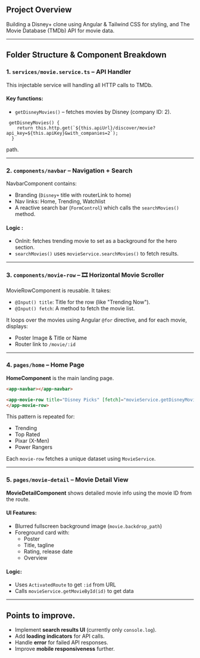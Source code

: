 
## Project Overview
Building a Disney+ clone using Angular & Tailwind CSS for styling, and The Movie Database (TMDb) API for movie data.

---

##  Folder Structure & Component Breakdown

### 1. `services/movie.service.ts` –  API Handler
This injectable service will handling all HTTP calls to TMDb.

#### Key functions:
- `getDisneyMovies()` – fetches movies by Disney (company ID: 2).
```
 getDisneyMovies() {
    return this.http.get(`${this.apiUrl}/discover/movie?api_key=${this.apiKey}&with_companies=2`);
  }
```
path.

---

### 2. `components/navbar` – Navigation + Search
NavbarComponent contains:
- Branding (`Disney+` title with routerLink to home)
- Nav links: Home, Trending, Watchlist
- A reactive search bar (`FormControl`) which calls the `searchMovies()` method.

#### Logic :
- OnInit: fetches trending movie to set as a background for the hero section.
- `searchMovies()` uses `movieService.searchMovies()` to fetch results.

---

### 3.  `components/movie-row`  – 🎞️ Horizontal Movie Scroller
MovieRowComponent is reusable. It takes:
- `@Input() title`: Title for the row (like "Trending Now").
- `@Input() fetch`: A method to fetch the movie list.

It loops over the movies using Angular  `@for` directive, and for each movie, displays:
- Poster Image &  Title or Name
- Router link to `/movie/:id`

---

### 4. `pages/home` – Home Page
**HomeComponent** is the main landing page.

```html
<app-navbar></app-navbar>

<app-movie-row title="Disney Picks" [fetch]="movieService.getDisneyMovies.bind(movieService)">
</app-movie-row>
```

This pattern is repeated for:
- Trending
- Top Rated
- Pixar (X-Men)
- Power Rangers

Each `movie-row` fetches a unique dataset using `MovieService`.

---

### 5.  `pages/movie-detail`  –   Movie Detail View
**MovieDetailComponent** shows detailed movie info using the movie ID from the route.

#### UI Features:
- Blurred fullscreen background image (`movie.backdrop_path`)
- Foreground card with:
  - Poster
  - Title, tagline
  - Rating, release date
  - Overview

#### Logic:
- Uses `ActivatedRoute` to get `:id` from URL
- Calls `movieService.getMovieById(id)` to get data



---

## Points to improve.

- Implement **search results UI** (currently only `console.log`).
- Add **loading indicators** for API calls.
- Handle **error** for failed API responses.
- Improve **mobile responsiveness** further.

